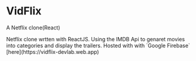 # VidFlix
A Netflix clone(React)


<p>
	Netflix clone wrtten with ReactJS. Using the IMDB Api to genaret movies
	into categories and display the trailers.
	Hosted with with `Google Firebase` [here](https://vidflix-devlab.web.app)
<p>